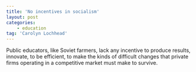 ```yaml
---
title: 'No incentives in socialism'
layout: post
categories:
    - education
tag: 'Carolyn Lochhead'
---
```


Public educators, like Soviet farmers, lack any incentive to produce results, innovate, to be efficient, to make the kinds of difficult changes that private firms operating in a competitive market must make to survive.